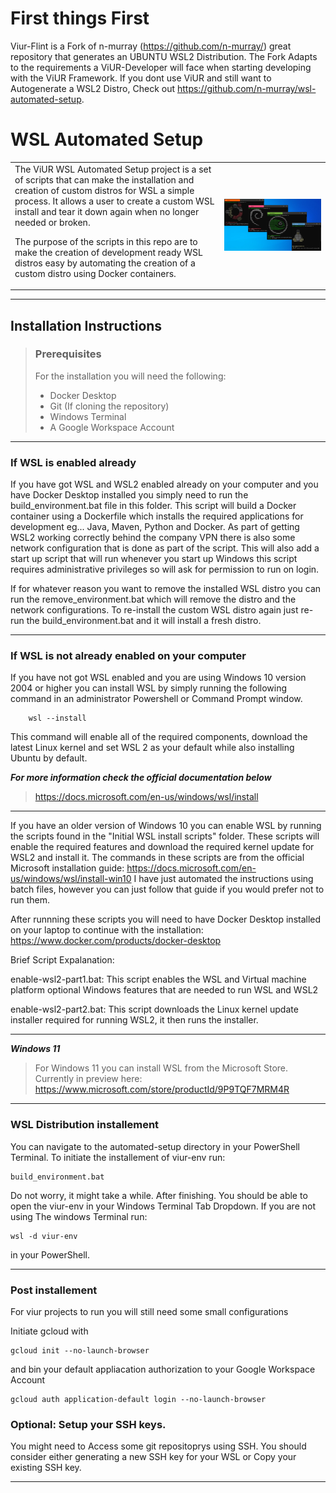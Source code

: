# First things First

Viur-Flint is a Fork of n-murray (https://github.com/n-murray/) great repository that generates an UBUNTU WSL2 Distribution.
The Fork Adapts to the requirements a ViUR-Developer will face when starting developing with the ViUR Framework.
If you dont use ViUR and still want to Autogenerate a WSL2 Distro, Check out https://github.com/n-murray/wsl-automated-setup.

# WSL Automated Setup
<table>
    <tr>
        <td>
The ViUR WSL Automated Setup project is a set of scripts that can make the installation and creation of custom distros for WSL a simple process. It allows a user to create a custom WSL install and tear it down again when no longer needed or broken.

The purpose of the scripts in this repo are to make the creation of development ready WSL distros easy by 
automating the creation of a custom distro using Docker containers.
    </td>
    <td>
    <img src="./resources/images/wsl-preview.jpg"
     alt="WSL Installations" />
        </td>
    </tr>
</table>

___
## Installation Instructions

> ### Prerequisites
> For the installation you will need the following:
> - Docker Desktop
> - Git (If cloning the repository)
> - Windows Terminal
> - A Google Workspace Account
___
### If WSL is enabled already
If you have got WSL and WSL2 enabled already on your computer and you have Docker Desktop installed you simply
need to run the build_environment.bat file in this folder. This script will build a Docker container using a
Dockerfile which installs the required applications for development eg... Java, Maven, Python and Docker.
As part of getting WSL2 working correctly behind the company VPN there is also some network configuration
that is done as part of the script. This will also add a start up script that will run whenever you start up Windows
this script requires administrative privileges so will ask for permission to run on login.

If for whatever reason you want to remove the installed WSL distro you can run the remove_environment.bat
which will remove the distro and the network configurations. To re-install the custom WSL distro again just 
re-run the build_environment.bat and it will install a fresh distro.
___
### If WSL is not already enabled on your computer
If you have not got WSL enabled and you are using Windows 10 version 2004 or higher you can install WSL by simply running the following command in an administrator Powershell or Command Prompt window.

```
    wsl --install
```
This command will enable all of the required components, download the latest Linux kernel and set WSL 2 as your default while also installing Ubuntu by default.

***For more information check the official documentation below***

> https://docs.microsoft.com/en-us/windows/wsl/install

___
If you have an older version of Windows 10 you can enable WSL by running the scripts found in the "Initial WSL install scripts" folder. 
These scripts will enable the required features and download the required kernel update for WSL2 and install it.
The commands in these scripts are from the official Microsoft installation guide: https://docs.microsoft.com/en-us/windows/wsl/install-win10
I have just automated the instructions using batch files, however you can just follow that guide if 
you would prefer not to run them.

After runnning these scripts you will need to have Docker Desktop installed on your laptop
to continue with the installation: https://www.docker.com/products/docker-desktop

Brief Script Expalanation:

enable-wsl2-part1.bat:
This script enables the WSL and Virtual machine platform optional Windows features that are
needed to run WSL and WSL2

enable-wsl2-part2.bat: This script downloads the Linux kernel update installer required for
running WSL2, it then runs the installer.
___
***Windows 11***  
> For Windows 11 you can install WSL from the Microsoft Store. Currently in preview here: https://www.microsoft.com/store/productId/9P9TQF7MRM4R
___
### WSL Distribution installement
You can navigate to the automated-setup directory in your PowerShell Terminal. 
To initiate the installement of viur-env run:

```
build_environment.bat
``` 

Do not worry, it might take a while.
After finishing. You should be able to open the viur-env in your Windows Terminal Tab Dropdown.
If you are not using The windows Terminal run:
```
wsl -d viur-env
``` 
in your PowerShell.
___
### Post installement
For viur projects to run you will still need some small configurations

Initiate gcloud with 
```
gcloud init --no-launch-browser
```
and bin your default appliacation authorization to your Google Workspace Account 
```
gcloud auth application-default login --no-launch-browser
```

### Optional: Setup your SSH keys.
You might need to Access some git repositoprys using SSH.
You should consider either generating a new SSH key for your WSL or Copy your existing SSH key.
___
